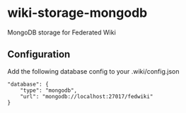 # wiki-storage-mongodb
MongoDB storage for Federated Wiki

## Configuration
Add the following database config to your .wiki/config.json
```
"database": {
    "type": "mongodb",
    "url": "mongodb://localhost:27017/fedwiki"
}
```
